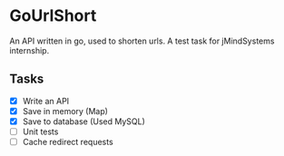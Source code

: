 # GoUrlShort

An API written in go, used to shorten urls. A test task for jMindSystems internship.

## Tasks

- [x] Write an API
- [x] Save in memory (Map)
- [x] Save to database (Used MySQL)
- [ ] Unit tests
- [ ] Cache redirect requests
